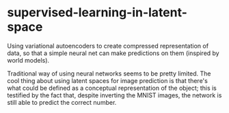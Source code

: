 # supervised-learning-in-latent-space
Using variational autoencoders to create compressed representation of data, so that a simple neural net can make predictions on them (inspired by world models).

Traditional way of using neural networks seems to be pretty limited. The cool thing about using latent spaces for image prediction is that there's what could be defined as a conceptual representation of the object; this is testified by the fact that, despite inverting the MNIST images, the network is still able to predict the correct number.
